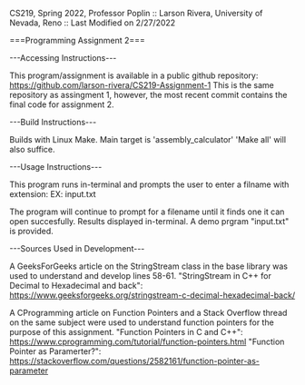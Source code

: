 CS219, Spring 2022, Professor Poplin :: 
Larson Rivera, University of Nevada, Reno ::
Last Modified on 2/27/2022

===Programming Assignment 2===

---Accessing Instructions---

This program/assignment is available in a public github repository: https://github.com/larson-rivera/CS219-Assignment-1
This is the same repository as assingment 1, however, the most recent commit contains the final code for assignment 2.



---Build Instructions---

Builds with Linux Make. Main target is 'assembly_calculator'
    'Make all' will also suffice.



---Usage Instructions---

This program runs in-terminal and prompts the user to enter a filname with extension:
    EX: input.txt

The program will continue to prompt for a filename until it finds one it can open succesfully. Results displayed in-terminal.
A demo prgram "input.txt" is provided.



---Sources Used in Development---

A GeeksForGeeks article on the StringStream class in the base library was used to understand and develop lines 58-61.
    "StringStream in C++ for Decimal to Hexadecimal and back": https://www.geeksforgeeks.org/stringstream-c-decimal-hexadecimal-back/

A CProgramming article on Function Pointers and a Stack Overflow thread on the same subject were used to understand function pointers for the purpose of this assignment. 
    "Function Pointers in C and C++": https://www.cprogramming.com/tutorial/function-pointers.html
    "Function Pointer as Paramerter?": https://stackoverflow.com/questions/2582161/function-pointer-as-parameter

